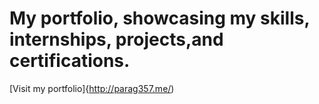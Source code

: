 
# My portfolio, showcasing my skills, internships, projects,and certifications.
[Visit my portfolio]{http://parag357.me/)
